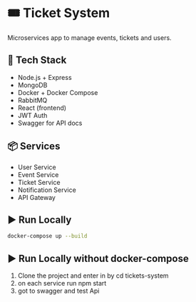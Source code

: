 # 🎟️ Ticket System

Microservices app to manage events, tickets and users.

## 🧱 Tech Stack
- Node.js + Express
- MongoDB
- Docker + Docker Compose
- RabbitMQ
- React (frontend)
- JWT Auth
- Swagger for API docs

## 📦 Services
- User Service
- Event Service
- Ticket Service
- Notification Service
- API Gateway

## ▶️ Run Locally

```bash
docker-compose up --build
```

## ▶️ Run Locally without docker-compose
1. Clone the project and enter in by cd tickets-system
2. on each service run npm start
3. got to swagger and test Api
